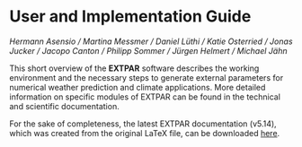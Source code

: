 # User and Implementation Guide

*Hermann Asensio / Martina Messmer / Daniel Lüthi / Katie Osterried / Jonas Jucker / Jacopo Canton / Philipp Sommer / Jürgen Helmert / Michael Jähn*

This short overview of the **EXTPAR** software describes the working
environment and the necessary steps to generate external parameters for
numerical weather prediction and climate applications. More detailed
information on specific modules of EXTPAR can be found in the technical
and scientific documentation.

For the sake of completeness, the latest EXTPAR documentation (v5.14),
which was created from the original LaTeX file, can be downloaded
[here](EXTPAR_User_Manual_5_14.pdf).
